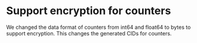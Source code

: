 # Support encryption for counters
We changed the data format of counters from int64 and float64 to bytes to support encryption. This changes the generated CIDs for counters.